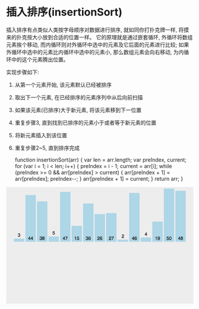 # 插入排序(insertionSort)

插入排序有点类似人类按字母顺序对数据进行排序, 就如同你打扑克牌一样, 将摸来的扑克按大小放到合适的位置一样。 它的原理就是通过嵌套循环, 外循环将数组元素挨个移动, 而内循环则对外循环中选中的元素及它后面的元素进行比较; 如果外循环中选中的元素比内循环中选中的元素小, 那么数组元素会向右移动, 为内循环中的这个元素腾出位置。 

实现步骤如下:

1. 从第一个元素开始, 该元素默认已经被排序
2. 取出下一个元素, 在已经排序的元素序列中从后向前扫描
3. 如果该元素(已排序)大于新元素, 将该元素移到下一位置
4. 重复步骤3, 直到找到已排序的元素小于或者等于新元素的位置
5. 将新元素插入到该位置
6. 重复步骤2~5, 直到排序完成

    function insertionSort(arr) {
        var len = arr.length; 
        var preIndex, current; 
        for (var i = 1; i < len; i++) {
            preIndex = i - 1; 
            current = arr[i]; 
            while (preIndex >= 0 && arr[preIndex] > current) {
                arr[preIndex + 1] = arr[preIndex]; 
                preIndex--; 
            }
            arr[preIndex + 1] = current; 
        }
        return arr; 
    }

![img](../../img/2019022201.gif)
